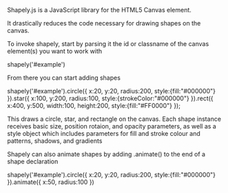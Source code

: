 Shapely.js is a JavaScript library for the HTML5 Canvas element.

It drastically reduces the code necessary for drawing shapes on the canvas.

To invoke shapely, start by parsing it the id or classname of the canvas element(s) you want to work with

shapely('#example')

From there you can start adding shapes

shapely('#example').circle({
	x:20,
	y:20,
	radius:200,
	style:{fill:"#000000"}
}).star({
	x:100,
	y:200,
	radius:100,
	style:{strokeColor:"#000000"}
}).rect({
	x:400,
	y:500,
	width:100,
	height:200,
	style:{fill:"#FF0000"}
});

This draws a circle, star, and rectangle on the canvas. Each shape instance receives basic size, position rotaion, and opacity parameters, as well as a style object which includes parameters for fill and stroke colour and patterns, shadows, and gradients

Shapely can also animate shapes by adding .animate() to the end of a shape declaration


shapely('#example').circle({
	x:20,
	y:20,
	radius:200,
	style:{fill:"#000000"}
}).animate({
	x:50,
	radius:100
})